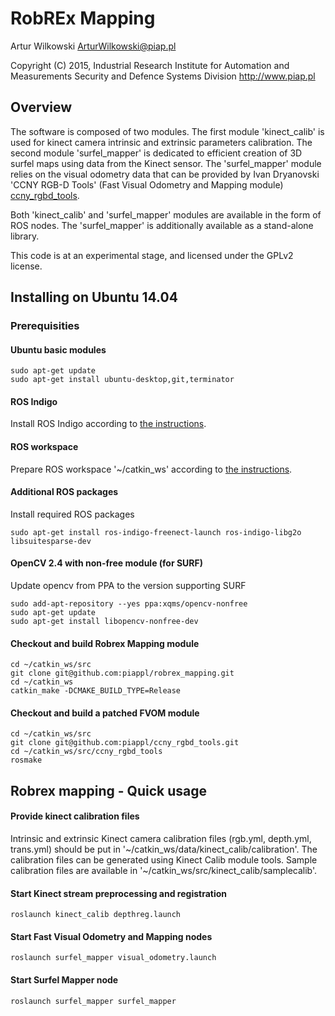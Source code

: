 RobREx Mapping
==============

Artur Wilkowski
<ArturWilkowski@piap.pl>

Copyright (C) 2015, Industrial Research Institute for Automation and Measurements
Security and Defence Systems Division 
<http://www.piap.pl>

Overview
--------

The software is composed of two modules. The first module 'kinect_calib' is used for kinect camera intrinsic and extrinsic parameters calibration. The second module 'surfel_mapper' is dedicated to efficient creation of 3D surfel maps using data from the Kinect sensor. The 'surfel_mapper' module relies on the visual odometry data that can be provided by Ivan Dryanovski 'CCNY RGB-D Tools' (Fast Visual Odometry and Mapping module) [ccny_rgbd_tools](https://github.com/ccny-ros-pkg/ccny_rgbd_tools).

Both 'kinect_calib' and 'surfel_mapper' modules are available in the form of ROS nodes. The 'surfel_mapper' is additionally available as a stand-alone library. 

This code is at an experimental stage, and licensed under the GPLv2 license.

Installing on Ubuntu 14.04
--------------------------

### Prerequisities ###

#### Ubuntu basic modules ####
	sudo apt-get update
	sudo apt-get install ubuntu-desktop,git,terminator

#### ROS Indigo ####

Install ROS Indigo according to [the instructions](http://wiki.ros.org/indigo/Installation/Ubuntu). 

#### ROS workspace ####

Prepare ROS workspace '~/catkin_ws' according to [the instructions](http://wiki.ros.org/catkin/Tutorials/create_a_workspace).

#### Additional ROS packages ####

Install required ROS packages

	sudo apt-get install ros-indigo-freenect-launch ros-indigo-libg2o libsuitesparse-dev


#### OpenCV 2.4 with non-free module (for SURF) ####

Update opencv from PPA to the version supporting SURF 

	sudo add-apt-repository --yes ppa:xqms/opencv-nonfree
	sudo apt-get update 
	sudo apt-get install libopencv-nonfree-dev

#### Checkout and build Robrex Mapping module ####
	cd ~/catkin_ws/src
	git clone git@github.com:piappl/robrex_mapping.git
	cd ~/catkin_ws
	catkin_make -DCMAKE_BUILD_TYPE=Release

#### Checkout and build a patched FVOM module
	cd ~/catkin_ws/src
	git clone git@github.com:piappl/ccny_rgbd_tools.git
	cd ~/catkin_ws/src/ccny_rgbd_tools
	rosmake

Robrex mapping - Quick usage
----------------------------

#### Provide kinect calibration files ####

Intrinsic and extrinsic Kinect camera calibration files (rgb.yml, depth.yml, trans.yml) should be put in '~/catkin_ws/data/kinect_calib/calibration'. The calibration files can be generated using Kinect Calib module tools. Sample calibration files are available in '~/catkin_ws/src/kinect_calib/samplecalib'.

#### Start Kinect stream preprocessing and registration ####

	roslaunch kinect_calib depthreg.launch

#### Start Fast Visual Odometry and Mapping nodes 

	roslaunch surfel_mapper visual_odometry.launch 

#### Start Surfel Mapper node

	roslaunch surfel_mapper surfel_mapper

